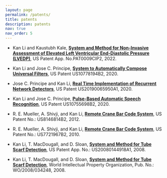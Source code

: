 ```yaml
---
layout: page
permalink: /patents/
title: patents
description: patents
nav: true
nav_order: 5
---
```


* Kan Li and Kaustubh Kale, [**System and Method for Non-Invasive Assessment of Elevated Left Ventricular End-Diastolic Pressure (LVEDP)**](https://patents.google.com/patent/US20230131629A1/en), US Patent App. No.PAT0009CIP2, 2022.

* Kan Li and Jose C. Principe, [**System to Automatically Compose Universal Filters**](https://patents.google.com/patent/US10778194B2), US Patent US10778194B2, 2020.

* Jose C. Principe and Kan Li, [**Real Time Implementation of Recurrent Network Detectors**](https://patents.google.com/patent/US20190065950A1), US Patent US20190065950A1, 2020.

* Kan Li and Jose C. Principe, [**Pulse-Based Automatic Speech Recognition**](https://patents.google.com/patent/US10755698B2), US Patent US10755698B2, 2020.

* R. E. Mueller, A. Shivji, and Kan Li, [**Remote Crane Bar Code System**](https://patents.google.com/patent/US8146814B2), US Patent No.: US8146814B2, 2012.

* R. E. Mueller, A. Shivji, and Kan Li, [**Remote Crane Bar Code System**](https://patents.google.com/patent/US7721967B2), US Patent No.: US7721967B2, 2010.

* Kan Li, T. MacDougall, and D. Sloan, [**System and Method for Tube Scarf Detection**](https://patents.google.com/patent/US20080144918A1), US Patent App. No.:  US20080144918A1, 2008.

* Kan Li, T. MacDougall, and D. Sloan, [**System and Method for Tube Scarf Detection**](https://patentscope.wipo.int/search/en/detail.jsf?docId=WO2008034248), World Intellectual Property Organization, Pub. No.:  WO/2008/034248, 2008.
